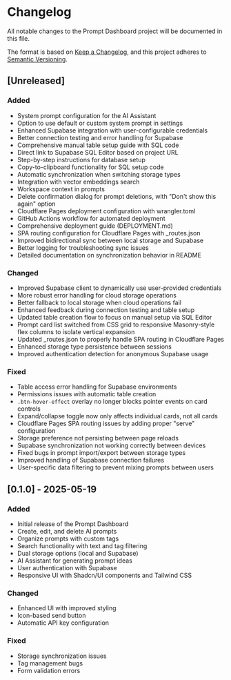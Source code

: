 # Changelog

All notable changes to the Prompt Dashboard project will be documented in this file.

The format is based on [Keep a Changelog](https://keepachangelog.com/en/1.0.0/),
and this project adheres to [Semantic Versioning](https://semver.org/spec/v2.0.0.html).

## [Unreleased]

### Added
- System prompt configuration for the AI Assistant
- Option to use default or custom system prompt in settings
- Enhanced Supabase integration with user-configurable credentials
- Better connection testing and error handling for Supabase
- Comprehensive manual table setup guide with SQL code
- Direct link to Supabase SQL Editor based on project URL
- Step-by-step instructions for database setup
- Copy-to-clipboard functionality for SQL setup code
- Automatic synchronization when switching storage types
- Integration with vector embeddings search
- Workspace context in prompts
- Delete confirmation dialog for prompt deletions, with "Don't show this again" option
- Cloudflare Pages deployment configuration with wrangler.toml
- GitHub Actions workflow for automated deployment
- Comprehensive deployment guide (DEPLOYMENT.md)
- SPA routing configuration for Cloudflare Pages with _routes.json
- Improved bidirectional sync between local storage and Supabase
- Better logging for troubleshooting sync issues
- Detailed documentation on synchronization behavior in README

### Changed
- Improved Supabase client to dynamically use user-provided credentials
- More robust error handling for cloud storage operations
- Better fallback to local storage when cloud operations fail
- Enhanced feedback during connection testing and table setup
- Updated table creation flow to focus on manual setup via SQL Editor
- Prompt card list switched from CSS grid to responsive Masonry-style flex columns to isolate vertical expansion
- Updated _routes.json to properly handle SPA routing in Cloudflare Pages
- Enhanced storage type persistence between sessions
- Improved authentication detection for anonymous Supabase usage

### Fixed
- Table access error handling for Supabase environments
- Permissions issues with automatic table creation
- `.btn-hover-effect` overlay no longer blocks pointer events on card controls
- Expand/collapse toggle now only affects individual cards, not all cards
- Cloudflare Pages SPA routing issues by adding proper "serve" configuration
- Storage preference not persisting between page reloads
- Supabase synchronization not working correctly between devices
- Fixed bugs in prompt import/export between storage types
- Improved handling of Supabase connection failures
- User-specific data filtering to prevent mixing prompts between users

## [0.1.0] - 2025-05-19

### Added
- Initial release of the Prompt Dashboard
- Create, edit, and delete AI prompts
- Organize prompts with custom tags
- Search functionality with text and tag filtering
- Dual storage options (local and Supabase)
- AI Assistant for generating prompt ideas
- User authentication with Supabase
- Responsive UI with Shadcn/UI components and Tailwind CSS

### Changed
- Enhanced UI with improved styling
- Icon-based send button
- Automatic API key configuration

### Fixed
- Storage synchronization issues
- Tag management bugs
- Form validation errors